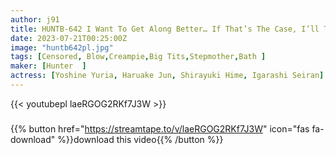 ```yaml
---
author: j91
title: HUNTB-642 I Want To Get Along Better… If That’s The Case, I’ll Take A Bath With You, And I’ll Touch Your Dick. Confused About Where To Look… 2
date: 2023-07-21T00:25:00Z
image: "huntb642pl.jpg"
tags: [Censored, Blow,Creampie,Big Tits,Stepmother,Bath	]
maker: [Hunter  ]
actress: [Yoshine Yuria, Haruake Jun, Shirayuki Hime, Igarashi Seiran]
---
```



{{< youtubepl laeRGOG2RKf7J3W >}}
###

{{% button href="https://streamtape.to/v/laeRGOG2RKf7J3W" icon="fas fa-download" %}}download this video{{% /button %}}
